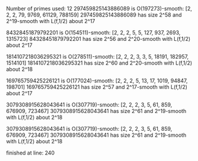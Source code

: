 Number of primes used: 12
297459825143886089 is O(197273)-smooth:
	 [2, 2, 2, 79, 9769, 61129, 788159]
297459825143886089 has size 2^58 and 2^19-smooth with L(f,1/2) about 2^17

84328451879792201 is O(154511)-smooth:
	 [2, 2, 2, 5, 5, 127, 937, 2693, 1315723]
84328451879792201 has size 2^56 and 2^20-smooth with L(f,1/2) about 2^17

1814107218036295321 is O(278511)-smooth:
	 [2, 2, 2, 3, 3, 5, 18191, 182957, 1514101]
1814107218036295321 has size 2^60 and 2^20-smooth with L(f,1/2) about 2^18

169765759425226121 is O(177024)-smooth:
	 [2, 2, 2, 5, 13, 17, 1019, 94847, 198701]
169765759425226121 has size 2^57 and 2^17-smooth with L(f,1/2) about 2^17

3079308915628043641 is O(307719)-smooth:
	 [2, 2, 2, 3, 5, 61, 859, 676909, 723467]
3079308915628043641 has size 2^61 and 2^19-smooth with L(f,1/2) about 2^18

3079308915628043641 is O(307719)-smooth:
	 [2, 2, 2, 3, 5, 61, 859, 676909, 723467]
3079308915628043641 has size 2^61 and 2^19-smooth with L(f,1/2) about 2^18

finished at line: 240
